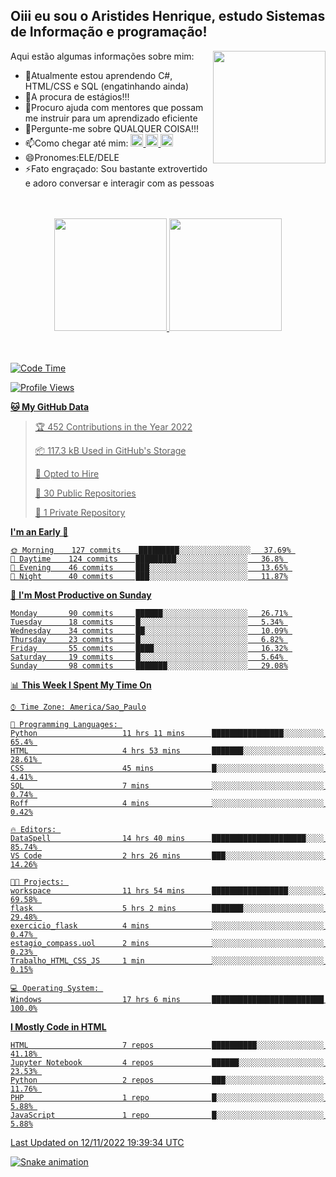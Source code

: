 ## Oiii eu sou o Aristides Henrique, estudo Sistemas de Informação e programação!

<div >
Aqui estão algumas informações sobre mim:<img align="right" height="180em" src="https://user-images.githubusercontent.com/97318481/177042589-45d62122-82a9-4a32-b3a7-87b322825b2f.png">
</div>

- 🌱Atualmente estou aprendendo C#, HTML/CSS e SQL (engatinhando ainda)
- 👯A procura de estágios!!!
- 🤔Procuro ajuda com mentores que possam me instruir para um aprendizado eficiente
- 💬Pergunte-me sobre QUALQUER COISA!!!
- 📫Como chegar até mim:
  <a href="https://www.instagram.com/aryhenry/" target="_blank">
  <img src="https://img.shields.io/badge/-Instagram-%23E4405F?style=for-the-badge&logo=instagram&logoColor=black" height="20px">
  </a>
  <a href="https://www.linkedin.com/in/aristides-henrique/" target="_blank">
  <img src="https://img.shields.io/badge/-LinkedIn-%230077B5?style=for-the-badge&logo=linkedin&logoColor=black" height="20px">
  </a> 
  <a href="mailto:arihenriqueuna@gmail.com">
  <img src="https://img.shields.io/badge/-Gmail-%23333?style=for-the-badge&logo=gmail&logoColor=white" height="20px">
  </a>
- 😄Pronomes:ELE/DELE
- ⚡Fato engraçado: Sou bastante extrovertido e adoro conversar e interagir com as pessoas
<br/>
<br/>
<div align="center">
  <a href="https://github.com/arihenrique">
  <img height="180em" src="https://github-readme-stats.vercel.app/api?username=arihenrique&show_icons=true&theme=dracula&include_all_commits=true&count_private=true"/>
  <img height="180em" src="https://github-readme-stats.vercel.app/api/top-langs/?username=arihenrique&layout=compact&langs_count=7&theme=dracula"/>
</div><br/><br/>

<!--START_SECTION:waka-->
![Code Time](http://img.shields.io/badge/Code%20Time-281%20hrs%205%20mins-blue)

![Profile Views](http://img.shields.io/badge/Profile%20Views-19-blue)

**🐱 My GitHub Data** 

> 🏆 452 Contributions in the Year 2022
 > 
> 📦 117.3 kB Used in GitHub's Storage 
 > 
> 💼 Opted to Hire
 > 
> 📜 30 Public Repositories 
 > 
> 🔑 1 Private Repository 
 > 
**I'm an Early 🐤** 

```text
🌞 Morning    127 commits    █████████░░░░░░░░░░░░░░░░   37.69% 
🌇 Daytime    124 commits    █████████░░░░░░░░░░░░░░░░   36.8% 
🌃 Evening    46 commits     ███░░░░░░░░░░░░░░░░░░░░░░   13.65% 
🌙 Night      40 commits     ███░░░░░░░░░░░░░░░░░░░░░░   11.87%

```
📅 **I'm Most Productive on Sunday** 

```text
Monday       90 commits     ██████░░░░░░░░░░░░░░░░░░░   26.71% 
Tuesday      18 commits     █░░░░░░░░░░░░░░░░░░░░░░░░   5.34% 
Wednesday    34 commits     ██░░░░░░░░░░░░░░░░░░░░░░░   10.09% 
Thursday     23 commits     █░░░░░░░░░░░░░░░░░░░░░░░░   6.82% 
Friday       55 commits     ████░░░░░░░░░░░░░░░░░░░░░   16.32% 
Saturday     19 commits     █░░░░░░░░░░░░░░░░░░░░░░░░   5.64% 
Sunday       98 commits     ███████░░░░░░░░░░░░░░░░░░   29.08%

```


📊 **This Week I Spent My Time On** 

```text
⌚︎ Time Zone: America/Sao_Paulo

💬 Programming Languages: 
Python                   11 hrs 11 mins      ████████████████░░░░░░░░░   65.4% 
HTML                     4 hrs 53 mins       ███████░░░░░░░░░░░░░░░░░░   28.61% 
CSS                      45 mins             █░░░░░░░░░░░░░░░░░░░░░░░░   4.41% 
SQL                      7 mins              ░░░░░░░░░░░░░░░░░░░░░░░░░   0.74% 
Roff                     4 mins              ░░░░░░░░░░░░░░░░░░░░░░░░░   0.42%

🔥 Editors: 
DataSpell                14 hrs 40 mins      █████████████████████░░░░   85.74% 
VS Code                  2 hrs 26 mins       ███░░░░░░░░░░░░░░░░░░░░░░   14.26%

🐱‍💻 Projects: 
workspace                11 hrs 54 mins      █████████████████░░░░░░░░   69.58% 
flask                    5 hrs 2 mins        ███████░░░░░░░░░░░░░░░░░░   29.48% 
exercicio_flask          4 mins              ░░░░░░░░░░░░░░░░░░░░░░░░░   0.47% 
estagio_compass.uol      2 mins              ░░░░░░░░░░░░░░░░░░░░░░░░░   0.23% 
Trabalho_HTML_CSS_JS     1 min               ░░░░░░░░░░░░░░░░░░░░░░░░░   0.15%

💻 Operating System: 
Windows                  17 hrs 6 mins       █████████████████████████   100.0%

```

**I Mostly Code in HTML** 

```text
HTML                     7 repos             ██████████░░░░░░░░░░░░░░░   41.18% 
Jupyter Notebook         4 repos             ██████░░░░░░░░░░░░░░░░░░░   23.53% 
Python                   2 repos             ███░░░░░░░░░░░░░░░░░░░░░░   11.76% 
PHP                      1 repo              █░░░░░░░░░░░░░░░░░░░░░░░░   5.88% 
JavaScript               1 repo              █░░░░░░░░░░░░░░░░░░░░░░░░   5.88%

```



 Last Updated on 12/11/2022 19:39:34 UTC
<!--END_SECTION:waka-->

![Snake animation](https://github.com/arihenrique/arihenrique/blob/output/github-contribution-grid-snake.svg)
